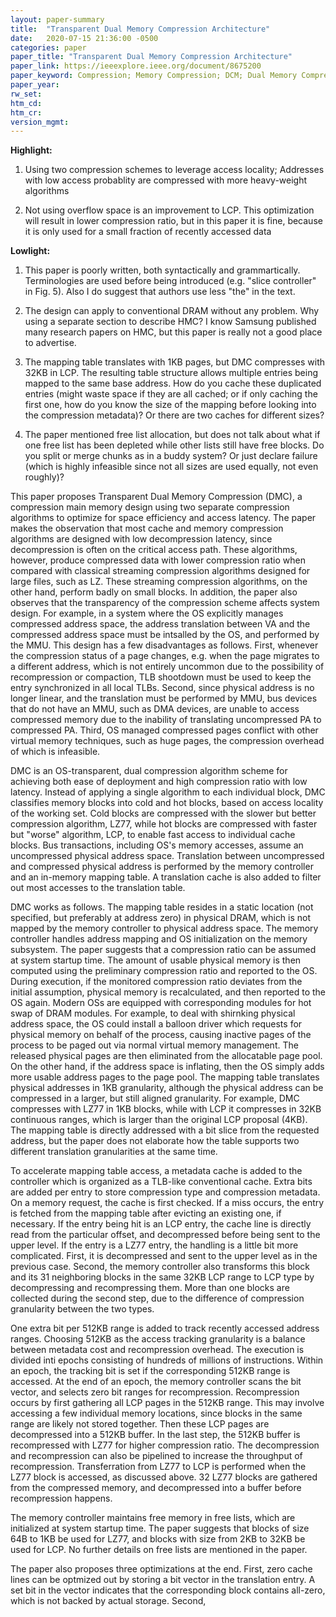 ```yaml
---
layout: paper-summary
title:  "Transparent Dual Memory Compression Architecture"
date:   2020-07-15 21:36:00 -0500
categories: paper
paper_title: "Transparent Dual Memory Compression Architecture"
paper_link: https://ieeexplore.ieee.org/document/8675200
paper_keyword: Compression; Memory Compression; DCM; Dual Memory Compression
paper_year: 
rw_set:
htm_cd:
htm_cr:
version_mgmt:
---
```


**Highlight:**

1. Using two compression schemes to leverage access locality; Addresses with low access probablity are compressed with 
   more heavy-weight algorithms

2. Not using overflow space is an improvement to LCP. This optimization will result in lower compression ratio, but in
   this paper it is fine, because it is only used for a small fraction of recently accessed data

**Lowlight:**

1. This paper is poorly written, both syntactically and grammartically. Terminologies are used before being introduced 
   (e.g. "slice controller" in Fig. 5). Also I do suggest that authors use less "the" in the text.

2. The design can apply to conventional DRAM without any problem. Why using a separate section to describe HMC? I know
   Samsung published many research papers on HMC, but this paper is really not a good place to advertise.

3. The mapping table translates with 1KB pages, but DMC compresses with 32KB in LCP. The resulting table structure allows
   multiple entries being mapped to the same base address. How do you cache these duplicated entries (might
   waste space if they are all cached; or if only caching the first one, how do you know the size of the mapping
   before looking into the compression metadata)? Or there are two caches for different sizes?

4. The paper mentioned free list allocation, but does not talk about what if one free list has been depleted while
   other lists still have free blocks. Do you split or merge chunks as in a buddy system? Or just declare failure
   (which is highly infeasible since not all sizes are used equally, not even roughly)?

This paper proposes Transparent Dual Memory Compression (DMC), a compression main memory design using two separate compression
algorithms to optimize for space efficiency and access latency. The paper makes the observation that most cache and memory 
compression algorithms are designed with low decompression latency, since decompression is often on the critical access path.
These algorithms, however, produce compressed data with lower compression ratio when compared with classical streaming
compression algorithms designed for large files, such as LZ. 
These streaming compression algorithms, on the other hand, perform badly on small blocks. 
In addition, the paper also observes that the transparency of the compression scheme affects system design. For example,
in a system where the OS explicitly manages compressed address space, the address translation between VA and the compressed
address space must be intsalled by the OS, and performed by the MMU. This design has a few disadvantages as follows.
First, whenever the compression status of a page changes, e.g. when the page migrates to a different address, which is not
entirely uncommon due to the possibility of recompression or compaction, TLB shootdown must be used to keep the entry 
synchronized in all local TLBs. Second, since physical address is no longer linear, and the translation must be performed
by MMU, bus devices that do not have an MMU, such as DMA devices, are unable to access compressed memory due to the 
inability of translating uncompressed PA to compressed PA. Third, OS managed compressed pages conflict with other virtual
memory techniques, such as huge pages, the compression overhead of which is infeasible.

DMC is an OS-transparent, dual compression algorithm scheme for achieving both ease of deployment and high compression
ratio with low latency. Instead of applying a single algorithm to each individual block, DMC classifies memory blocks into
cold and hot blocks, based on access locality of the working set. Cold blocks are compressed with the slower but better
compression algorithm, LZ77, while hot blocks are compressed with faster but "worse" algorithm, LCP, to enable fast access
to individual cache blocks. Bus transactions, including OS's memory accesses, assume an uncompressed physical address space.
Translation between uncompressed and compressed physical address is performed by the memory controller and an in-memory
mapping table. A translation cache is also added to filter out most accesses to the translation table.

DMC works as follows. The mapping table resides in a static location (not specified, but preferably at address zero) in
physical DRAM, which is not mapped by the memory controller to physical address space. The memory controller handles address
mapping and OS initialization on the memory subsystem. The paper suggests that a compression ratio can be assumed at system 
startup time. The amount of usable physical memory is then computed using the preliminary compression ratio and reported 
to the OS. During execution, if the monitored compression ratio deviates from the initial assumption, physical memory is 
recalculated, and then reported to the OS again. Modern OSs are equipped with corresponding modules for hot swap of DRAM 
modules. For example, to deal with shirnking physical address space, the OS could install a balloon driver which requests 
for physical memory on behalf of the process, causing inactive pages of the process to be paged out via normal virtual 
memory management. The released physical pages are then eliminated from the allocatable page pool.
On the other hand, if the address space is inflating, then the OS simply adds more usable address pages to the page pool. 
The mapping table translates physical addresses in 1KB granularity, although the physical address can be compressed in
a larger, but still aligned granularity. For example, DMC compresses with LZ77 in 1KB blocks, while with LCP it compresses 
in 32KB continuous ranges, which is larger than the original LCP proposal (4KB).
The mapping table is directly addressed with a bit slice from the requested address, but the paper does not elaborate
how the table supports two different translation granularities at the same time. 

To accelerate mapping table access, a metadata cache is added to the controller which is organized as a TLB-like conventional
cache. Extra bits are added per entry to store compression type and compression metadata.
On a memory request, the cache is first checked. If a miss occurs, the entry is fetched from the mapping table
after evicting an existing one, if necessary.
If the entry being hit is an LCP entry, the cache line is directly read from the particular offset, and decompressed before 
being sent to the upper level.
If the entry is a LZ77 entry, the handling is a little bit more complicated. First, it is decompressed and sent to the 
upper level as in the previous case. Second, the memory controller also transforms this block and its 31 neighboring blocks
in the same 32KB LCP range to LCP type by decompressing and recompressing them. More than one blocks are collected during 
the second step, due to the difference of compression granularity between the two types. 

One extra bit per 512KB range is added to track recently accessed address ranges. Choosing 512KB as the access tracking
granularity is a balance between metadata cost and recompression overhead. The execution is divided inti epochs consisting
of hundreds of millions of instructions. Within an epoch, the tracking bit is set if the corresponding 512KB range is 
accessed. At the end of an epoch, the memory controller scans the bit vector, and selects zero bit ranges for recompression.
Recompression occurs by first gathering all LCP pages in the 512KB range. This may involve accessing a few individual
memory locations, since blocks in the same range are likely not stored together. Then these LCP pages are decompressed 
into a 512KB buffer. In the last step, the 512KB buffer is recompressed with LZ77 for higher compression ratio. The 
decompression and recompression can also be pipelined to increase the throughput of recompression.
Transferration from LZ77 to LCP is performed when the LZ77 block is accessed, as discussed above. 32 LZ77 blocks are 
gathered from the compressed memory, and decompressed into a buffer before recompression happens.

The memory controller maintains free memory in free lists, which are initialized at system startup time. The paper suggests
that blocks of size 64B to 1KB be used for LZ77, and blocks with size from 2KB to 32KB be used for LCP. No further details on
free lists are mentioned in the paper.

The paper also proposes three optimizations at the end. First, zero cache lines can be optmized out by storing a bit 
vector in the translation entry. A set bit in the vector indicates that the corresponding block contains all-zero,
which is not backed by actual storage. Second, 
